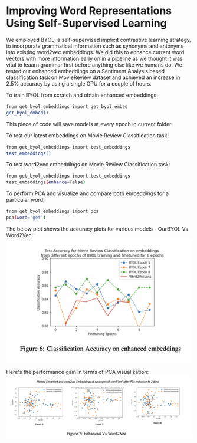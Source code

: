 # Improving Word Representations Using Self-Supervised Learning

We employed BYOL, a self-supervised implicit contrastive learning strategy, to incorporate grammatical information such as synonyms and antonyms into existing word2vec embeddings. We did this to enhance current word vectors with more information early on in a pipeline as we thought it was vital to leaarn grammar first before anything else like we humans do. We tested our enhanced embeddings on a Sentiment Analysis based classification task on MovieReview dataset and achieved an increase in 2.5% accuracy by using a single GPU for a couple of hours.

To train BYOL from scratch and obtain enhanced embeddings:
```bash
from get_byol_embeddings import get_byol_embed
get_byol_embed()
```
This piece of code will save models at every epoch in current folder

To test our latest embeddings on Movie Review Classification task:
```bash
from get_byol_embeddings import test_embeddings
test_embeddings()
```

To test word2vec embeddings on Movie Review Classification task:
```bash
from get_byol_embeddings import test_embeddings
test_embeddings(enhance=False)
```

To perform PCA and visualize and compare both embeddings for a particular word:
```bash
from get_byol_embeddings import pca
pca(word='get')
```
The below plot shows the accuracy plots for various models - OurBYOL Vs Word2Vec:
![Figure1](https://github.com/lb-97/NLPBYOL/blob/main/assets/ClassificationAccPlot.png)

Here's the performance gain in terms of PCA visualization:
![Figure2](https://github.com/lb-97/NLPBYOL/blob/main/assets/EnhancedEmbedInterpretability.png)
